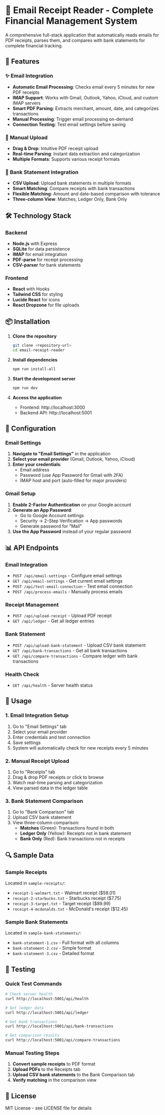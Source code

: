 # 📧 Email Receipt Reader - Complete Financial Management System

A comprehensive full-stack application that automatically reads emails for PDF receipts, parses them, and compares with bank statements for complete financial tracking.

## 🚀 Features

### ✨ **Email Integration**
- **Automatic Email Processing**: Checks email every 5 minutes for new PDF receipts
- **IMAP Support**: Works with Gmail, Outlook, Yahoo, iCloud, and custom IMAP servers
- **Smart PDF Parsing**: Extracts merchant, amount, date, and categorizes transactions
- **Manual Processing**: Trigger email processing on-demand
- **Connection Testing**: Test email settings before saving

### 📄 **Manual Upload**
- **Drag & Drop**: Intuitive PDF receipt upload
- **Real-time Parsing**: Instant data extraction and categorization
- **Multiple Formats**: Supports various receipt formats

### 🏦 **Bank Statement Integration**
- **CSV Upload**: Upload bank statements in multiple formats
- **Smart Matching**: Compare receipts with bank transactions
- **Flexible Matching**: Amount and date-based comparison with tolerance
- **Three-column View**: Matches, Ledger Only, Bank Only


## 🛠️ Technology Stack

### Backend
- **Node.js** with Express
- **SQLite** for data persistence
- **IMAP** for email integration
- **PDF-parse** for receipt processing
- **CSV-parser** for bank statements

### Frontend
- **React** with Hooks
- **Tailwind CSS** for styling
- **Lucide React** for icons
- **React Dropzone** for file uploads

## 📦 Installation

1. **Clone the repository**
   ```bash
   git clone <repository-url>
   cd email-receipt-reader
   ```

2. **Install dependencies**
   ```bash
   npm run install-all
   ```

3. **Start the development server**
   ```bash
   npm run dev
   ```

4. **Access the application**
   - Frontend: http://localhost:3000
   - Backend API: http://localhost:5001

## 🔧 Configuration

### Email Settings

1. **Navigate to "Email Settings"** in the application
2. **Select your email provider** (Gmail, Outlook, Yahoo, iCloud)
3. **Enter your credentials**:
   - Email address
   - Password (use App Password for Gmail with 2FA)
   - IMAP host and port (auto-filled for major providers)

### Gmail Setup 

1. **Enable 2-Factor Authentication** on your Google account
2. **Generate an App Password**:
   - Go to Google Account settings
   - Security → 2-Step Verification → App passwords
   - Generate password for "Mail"
3. **Use the App Password** instead of your regular password

## 📊 API Endpoints

### Email Integration
- `POST /api/email-settings` - Configure email settings
- `GET /api/email-settings` - Get current email settings
- `POST /api/test-email-connection` - Test email connection
- `POST /api/process-emails` - Manually process emails

### Receipt Management
- `POST /api/upload-receipt` - Upload PDF receipt
- `GET /api/ledger` - Get all ledger entries

### Bank Statement
- `POST /api/upload-bank-statement` - Upload CSV bank statement
- `GET /api/bank-transactions` - Get all bank transactions
- `GET /api/compare-transactions` - Compare ledger with bank transactions

### Health Check
- `GET /api/health` - Server health status

## 🎯 Usage

### 1. **Email Integration Setup**
1. Go to "Email Settings" tab
2. Select your email provider
3. Enter credentials and test connection
4. Save settings
5. System will automatically check for new receipts every 5 minutes

### 2. **Manual Receipt Upload**
1. Go to "Receipts" tab
2. Drag & drop PDF receipts or click to browse
3. Watch real-time parsing and categorization
4. View parsed data in the ledger table

### 3. **Bank Statement Comparison**
1. Go to "Bank Comparison" tab
2. Upload CSV bank statement
3. View three-column comparison:
   - **Matches** (Green): Transactions found in both
   - **Ledger Only** (Yellow): Receipts not in bank statement
   - **Bank Only** (Red): Bank transactions not in receipts

## 🔍 Sample Data

### Sample Receipts
Located in `sample-receipts/`:
- `receipt-1-walmart.txt` - Walmart receipt ($58.01)
- `receipt-2-starbucks.txt` - Starbucks receipt ($7.75)
- `receipt-3-target.txt` - Target receipt ($89.99)
- `receipt-4-mcdonalds.txt` - McDonald's receipt ($12.45)

### Sample Bank Statements
Located in `sample-bank-statements/`:
- `bank-statement-1.csv` - Full format with all columns
- `bank-statement-2.csv` - Simple format
- `bank-statement-3.csv` - Detailed format

## 🧪 Testing

### Quick Test Commands
```bash
# Check server health
curl http://localhost:5001/api/health

# Get ledger data
curl http://localhost:5001/api/ledger

# Get bank transactions
curl http://localhost:5001/api/bank-transactions

# Get comparison results
curl http://localhost:5001/api/compare-transactions
```

### Manual Testing Steps
1. **Convert sample receipts** to PDF format
2. **Upload PDFs** to the Receipts tab
3. **Upload CSV bank statements** to the Bank Comparison tab
4. **Verify matching** in the comparison view




## 📄 License

MIT License - see LICENSE file for details

